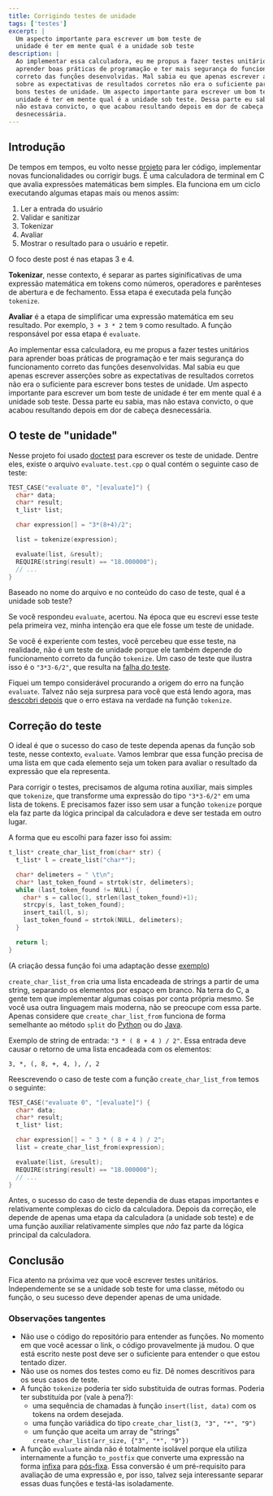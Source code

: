 ```yaml
---
title: Corrigindo testes de unidade
tags: ['testes']
excerpt: |
  Um aspecto importante para escrever um bom teste de
  unidade é ter em mente qual é a unidade sob teste
description: |
  Ao implementar essa calculadora, eu me propus a fazer testes unitários para
  aprender boas práticas de programação e ter mais segurança do funcionamento
  correto das funções desenvolvidas. Mal sabia eu que apenas escrever asserções
  sobre as expectativas de resultados corretos não era o suficiente para escrever
  bons testes de unidade. Um aspecto importante para escrever um bom teste de
  unidade é ter em mente qual é a unidade sob teste. Dessa parte eu sabia, mas
  não estava convicto, o que acabou resultando depois em dor de cabeça
  desnecessária.
---
```


## Introdução

De tempos em tempos, eu volto nesse [projeto](https://github.com/yudi-azvd/c-calculator)
para ler código, implementar novas funcionalidades ou corrigir bugs. É uma calculadora
de terminal em C que avalia expressões matemáticas bem simples. Ela funciona em um
ciclo executando algumas etapas mais ou menos assim:

1. Ler a entrada do usuário
1. Validar e sanitizar
1. Tokenizar
1. Avaliar
1. Mostrar o resultado para o usuário e repetir.

O foco deste post é nas etapas 3 e 4.

**Tokenizar**, nesse contexto, é separar as partes siginificativas de uma expressão
matemática em tokens como números, operadores e parênteses de abertura e de
fechamento. Essa etapa é executada pela função `tokenize`.

**Avaliar** é a etapa de simplificar uma expressão matemática em seu resultado.
Por exemplo, `3 + 3 * 2` tem `9` como resultado. A função responsável por essa
etapa é `evaluate`.

<!-- O que vem antes parece pertencer a uma seção separada:
## Funcionamento básico da calculadora -->

<!-- FIXME: sinto que a introdução deveria ser só o que vem logo embaixo -->

Ao implementar essa calculadora, eu me propus a fazer testes unitários para aprender
boas práticas de programação e ter mais segurança do funcionamento correto das
funções desenvolvidas. Mal sabia eu que apenas escrever asserções sobre as expectativas
de resultados corretos não era o suficiente para escrever bons testes de unidade.
Um aspecto importante para escrever um bom teste de unidade é ter em mente qual
é a unidade sob teste. Dessa parte eu sabia, mas não estava convicto, o que acabou
resultando depois em dor de cabeça desnecessária.

## O teste de "unidade"

Nesse projeto foi usado [doctest](https://github.com/doctest/doctest/) para
escrever os teste de unidade. Dentre eles, existe o arquivo `evaluate.test.cpp`
o qual contém o seguinte caso de teste:

```cpp
TEST_CASE("evaluate 0", "[evaluate]") {
  char* data;
  char* result;
  t_list* list;

  char expression[] = "3*(8+4)/2";

  list = tokenize(expression);

  evaluate(list, &result);
  REQUIRE(string(result) == "18.000000");
  // ...
}
```

Baseado no nome do arquivo e no conteúdo do caso de teste, qual é a unidade sob
teste?

Se você respondeu `evaluate`, acertou. Na época que eu escrevi esse teste pela
primeira vez, minha intenção era que ele fosse um teste de unidade.

<!-- // FIXME: "Se você" duas vezes. Troca isso aí bixo -->

Se você é experiente com testes, você percebeu que esse teste, na realidade, não
é um teste de unidade porque ele também depende do funcionamento correto da
função `tokenize`. Um caso de teste que ilustra isso é o `"3*3-6/2"`, que
resulta na [falha do teste](https://github.com/yudi-azvd/c-calculator/issues/2).

Fiquei um tempo considerável procurando a origem do erro na função `evaluate`.
Talvez não seja surpresa para você que está lendo agora, mas
[descobri depois](https://github.com/yudi-azvd/c-calculator/issues/2#issuecomment-1039256295)
que o erro estava na verdade na função `tokenize`.

## Correção do teste

O ideal é que o sucesso do caso de teste dependa apenas da função sob teste,
nesse contexto, `evaluate`. Vamos lembrar que essa função precisa de uma lista
em que cada elemento seja um token para avaliar o resultado da expressão que ela
representa.

Para corrigir o testes, precisamos de alguma rotina auxiliar, mais simples que
`tokenize`, que transforme uma expressão do tipo `"3*3-6/2"` em uma lista de
tokens. E precisamos fazer isso sem usar a função `tokenize` porque ela faz parte
da lógica principal da calculadora e deve ser testada em outro lugar.

<!-- // FIXME: [listar algumas formas de fazer isso?] -->

A forma que eu escolhi para fazer isso foi assim:

```cpp
t_list* create_char_list_from(char* str) {
  t_list* l = create_list("char*");

  char* delimeters = " \t\n";
  char* last_token_found = strtok(str, delimeters);
  while (last_token_found != NULL) {
    char* s = calloc(1, strlen(last_token_found)+1);
    strcpy(s, last_token_found);
    insert_tail(l, s);
    last_token_found = strtok(NULL, delimeters);
  }

  return l;
}
```

(A criação dessa função foi uma adaptação desse
[exemplo](https://www.cplusplus.com/reference/cstring/strtok/))

`create_char_list_from` cria uma lista encadeada de strings a partir de uma string,
separando os elementos por espaço em branco.
Na terra do C, a gente tem que implementar algumas coisas por conta própria mesmo.
Se você usa outra linguagem mais moderna, não se preocupe com essa parte.
Apenas considere que `create_char_list_from` funciona de forma semelhante ao
método `split` do
[Python](https://docs.python.org/3.3/library/stdtypes.html?highlight=split#str.split)
ou do
[Java](https://docs.oracle.com/javase/8/docs/api/java/lang/String.html#split-java.lang.String-).

Exemplo de string de entrada: `"3 * ( 8 + 4 ) / 2"`. Essa entrada deve causar o
retorno de uma lista encadeada com os elementos:

`3, *, (, 8, +, 4, ), /, 2`

Reescrevendo o caso de teste com a função `create_char_list_from` temos o seguinte:

```cpp
TEST_CASE("evaluate 0", "[evaluate]") {
  char* data;
  char* result;
  t_list* list;

  char expression[] = " 3 * ( 8 + 4 ) / 2";
  list = create_char_list_from(expression);

  evaluate(list, &result);
  REQUIRE(string(result) == "18.000000");
  // ...
}
```

Antes, o sucesso do caso de teste dependia de duas etapas importantes e
relativamente complexas do ciclo da calculadora. Depois da correção, ele depende
de apenas uma etapa da calculadora (a unidade sob teste) e de uma função auxiliar
relativamente simples que _não_ faz parte da lógica principal da calculadora.

## Conclusão

Fica atento na próxima vez que você escrever testes unitários. Independemente se
se a unidade sob teste for uma classe, método ou função, o seu sucesso deve
depender apenas de uma unidade.

### Observações tangentes
- Não use o código do repositório para entender as funções. No momento em que você
acessar o link, o código provavelmente já mudou. O que está escrito neste post
deve ser o suficiente para entender o que estou tentado dizer.
- Não use os nomes dos testes como eu fiz. Dê nomes descritivos para os seus
casos de teste.
- A função `tokenize` poderia ter sido substituida de outras formas. Poderia ter
substituída por (vale à pena?):
  - uma sequência de chamadas à função `insert(list, data)` com os tokens na ordem
  desejada.
  - uma função variádica do tipo `create_char_list(3, "3", "*", "9")`
  - um função que aceita um array de "strings" `create_char_list(arr_size, {"3", "*", "9"})`
- A função `evaluate` ainda não é totalmente isolável porque ela utiliza internamente
a função `to_postfix` que converte uma expressão na forma
[infixa](https://en.wikipedia.org/wiki/Infix_notation) para
[pós-fixa](https://en.wikipedia.org/wiki/Reverse_Polish_notation).
Essa conversão é um pré-requisito para avaliação de uma expressão e, por isso,
talvez seja interessante separar essas duas funções e testá-las isoladamente.
